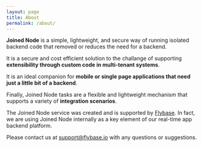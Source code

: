 ```yaml
---
layout: page
title: About
permalink: /about/
---
```


**Joined Node** is a simple, lightweight, and secure way of running isolated backend code that removed or reduces the need for a backend.

It is a secure and cost efficient solution to the challange of supporting **extensibility through custom code in multi-tenant systems**.

It is an ideal companion for **mobile or single page applications that need just a little bit of a backend**.

Finally, Joined Node tasks are a flexible and lightweight mechanism that supports a variety of **integration scenarios**.

The Joined Node service was created and is supported by [Flybase](http://flybase.io). In fact, we are using Joined Node internally as a key element of our real-time app backend platform.

Please contact us at [support@flybase.io](mailto:support@flybase.io) with any questions or suggestions.
